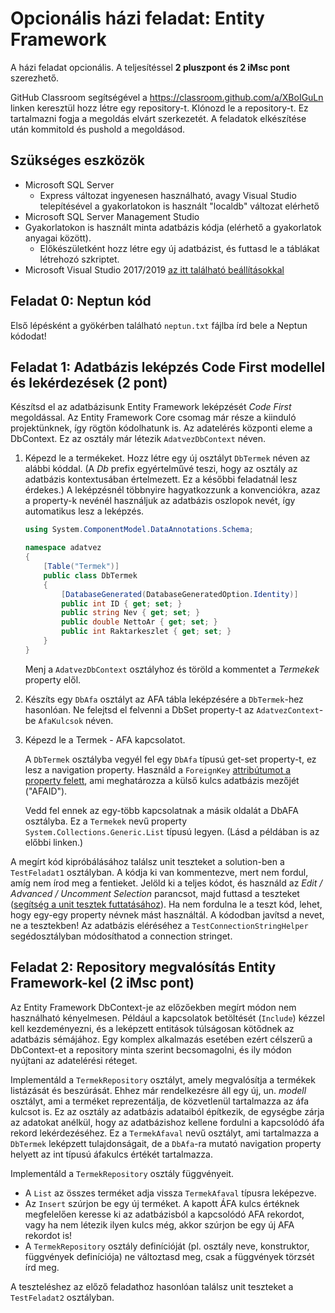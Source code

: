 # Opcionális házi feladat: Entity Framework

A házi feladat opcionális. A teljesítéssel **2 pluszpont és 2 iMsc pont** szerezhető.

GitHub Classroom segítségével a <https://classroom.github.com/a/XBoIGuLn> linken keresztül hozz létre egy repository-t. Klónozd le a repository-t. Ez tartalmazni fogja a megoldás elvárt szerkezetét. A feladatok elkészítése után kommitold és pushold a megoldásod.

## Szükséges eszközök

- Microsoft SQL Server
  - Express változat ingyenesen használható, avagy Visual Studio telepítésével a gyakorlatokon is használt "localdb" változat elérhető
- Microsoft SQL Server Management Studio
- Gyakorlatokon is használt minta adatbázis kódja (elérhető a gyakorlatok anyagai között).
  - Előkészületként hozz létre egy új adatbázist, és futtasd le a táblákat létrehozó szkriptet.
- Microsoft Visual Studio 2017/2019 [az itt található beállításokkal](VisualStudio-install.md)

## Feladat 0: Neptun kód

Első lépésként a gyökérben található `neptun.txt` fájlba írd bele a Neptun kódodat!

## Feladat 1: Adatbázis leképzés Code First modellel és lekérdezések (2 pont)

Készítsd el az adatbázisunk Entity Framework leképzését _Code First_ megoldással. Az Entity Framework Core csomag már része a kiinduló projektünknek, így rögtön kódolhatunk is. Az adatelérés központi eleme a DbContext. Ez az osztály már létezik `AdatvezDbContext` néven.

1. Képezd le a termékeket. Hozz létre egy új osztályt `DbTermek` néven az alábbi kóddal. (A _Db_ prefix egyértelművé teszi, hogy az osztály az adatbázis kontextusában értelmezett. Ez a későbbi feladatnál lesz érdekes.) A leképzésnél többnyire hagyatkozzunk a konvenciókra, azaz a property-k nevénél használjuk az adatbázis oszlopok nevét, így automatikus lesz a leképzés.

   ```C#
   using System.ComponentModel.DataAnnotations.Schema;

   namespace adatvez
   {
       [Table("Termek")]
       public class DbTermek
       {
           [DatabaseGenerated(DatabaseGeneratedOption.Identity)]
           public int ID { get; set; }
           public string Nev { get; set; }
           public double NettoAr { get; set; }
           public int Raktarkeszlet { get; set; }
       }
   }
   ```

   Menj a `AdatvezDbContext` osztályhoz és töröld a kommentet a _Termekek_ property elől.

1. Készíts egy `DbAfa` osztályt az AFA tábla leképzésére a `DbTermek`-hez hasonlóan. Ne felejtsd el felvenni a DbSet property-t az `AdatvezContext`-be `AfaKulcsok` néven.

1. Képezd le a Termek - AFA kapcsolatot.

   A `DbTermek` osztályba vegyél fel egy `DbAfa` típusú get-set property-t, ez lesz a navigation property. Használd a `ForeignKey` [attribútumot a property felett](https://docs.microsoft.com/en-us/ef/core/modeling/relationships#foreignkey), ami meghatározza a külső kulcs adatbázis mezőjét ("AFAID").

   Vedd fel ennek az egy-több kapcsolatnak a másik oldalát a DbAFA osztályba. Ez a `Termekek` nevű property `System.Collections.Generic.List` típusú legyen. (Lásd a példában is az előbbi linken.)

A megírt kód kipróbálásához találsz unit teszteket a solution-ben a `TestFeladat1` osztályban. A kódja ki van kommentezve, mert nem fordul, amíg nem írod meg a fentieket. Jelöld ki a teljes kódot, és használd az _Edit / Advanced / Uncomment Selection_ parancsot, majd futtasd a teszteket ([segítség a unit tesztek futtatásához](https://docs.microsoft.com/en-us/visualstudio/test/run-unit-tests-with-test-explorer?view=vs-2019)). Ha nem fordulna le a teszt kód, lehet, hogy egy-egy property névnek mást használtál. A kódodban javítsd a nevet, ne a tesztekben! Az adatbázis eléréséhez a `TestConnectionStringHelper` segédosztályban módosíthatod a connection stringet.

## Feladat 2: Repository megvalósítás Entity Framework-kel (2 iMsc pont)

Az Entity Framework DbContext-je az előzőekben megírt módon nem használható kényelmesen. Például a kapcsolatok betöltését (`Include`) kézzel kell kezdeményezni, és a leképzett entitások túlságosan kötődnek az adatbázis sémájához. Egy komplex alkalmazás esetében ezért célszerű a DbContext-et a repository minta szerint becsomagolni, és ily módon nyújtani az adatelérési réteget.

Implementáld a `TermekRepository` osztályt, amely megvalósítja a termékek listázását és beszúrását. Ehhez már rendelkezésre áll egy új, un. _modell_ osztályt, ami a terméket reprezentálja, de közvetlenül tartalmazza az áfa kulcsot is. Ez az osztály az adatbázis adataiból építkezik, de egységbe zárja az adatokat anélkül, hogy az adatbázishoz kellene fordulni a kapcsolódó áfa rekord lekérdezéséhez. Ez a `TermekAfaval` nevű osztályt, ami tartalmazza a `DbTermek` leképzett tulajdonságait, de a `DbAfa`-ra mutató navigation property helyett az int típusú áfakulcs értékét tartalmazza.

Implementáld a `TermekRepository` osztály függvényeit.

- A `List` az összes terméket adja vissza `TermekAfaval` típusra leképezve.
- Az `Insert` szúrjon be egy új terméket. A kapott ÁFA kulcs értéknek megfelelően keresse ki az adatbázisból a kapcsolódó AFA rekordot, vagy ha nem létezik ilyen kulcs még, akkor szúrjon be egy új AFA rekordot is!
- A `TermekRepository` osztály definícióját (pl. osztály neve, konstruktor, függvények definíciója) ne változtasd meg, csak a függvények törzsét írd meg.

A teszteléshez az előző feladathoz hasonlóan találsz unit teszteket a `TestFeladat2` osztályban.
